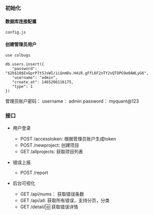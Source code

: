 ### 初始化

#### 数据库连接配置
  ```config.js```

#### 创建管理员用户
```use colbugs```

```
db.users.insert({
   "password": "$2b$10$ExGprP7t5JsWI/iLQnmDu.H4iR.gFfL6F2nTY2vQTOPG9e0AWLyG6",
   "username": "admin",
   "create_at": 1465206116175,
   "type": 1
})
```

管理员账户密码：
username： admin
password： myquant@123


### 接口

* 用户登录
    * POST /accesstoken: 根据管理员账户生成token
    * POST /newproject:  创建项目
    * GET /allprojects: 获取项目列表

* 错误上报
    * POST /report

* 后台可视化
    * GET /api/nums： 获取错误条数
    * GET /api/all:   获取所有错误，支持分页，分类
    * GET /detail/:id: 获取错误详情